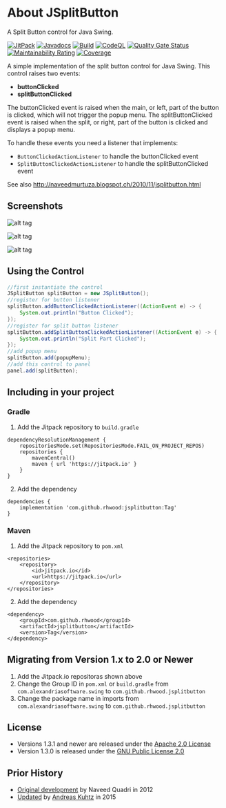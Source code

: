 # About JSplitButton

A Split Button control for Java Swing.

[![JitPack](https://jitpack.io/v/rhwood/jsplitbutton.svg)](https://jitpack.io/#rhwood/jsplitbutton)
[![Javadocs](https://img.shields.io/badge/Javadocs-green)](https://jitpack.io/com/github/rhwood/jsplitbutton/latest/javadoc/)
[![Build](https://github.com/rhwood/jinputvalidator/actions/workflows/build.yml/badge.svg)](https://github.com/rhwood/jinputvalidator/actions/workflows/build.yml)
[![CodeQL](https://github.com/rhwood/jinputvalidator/actions/workflows/codeql-analysis.yml/badge.svg)](https://github.com/rhwood/jinputvalidator/actions/workflows/codeql-analysis.yml)
[![Quality Gate Status](https://sonarcloud.io/api/project_badges/measure?project=rhwood_jinputvalidator&metric=alert_status)](https://sonarcloud.io/dashboard?id=rhwood_jinputvalidator)
[![Maintainability Rating](https://sonarcloud.io/api/project_badges/measure?project=rhwood_jinputvalidator&metric=sqale_rating)](https://sonarcloud.io/dashboard?id=rhwood_jinputvalidator)
[![Coverage](https://sonarcloud.io/api/project_badges/measure?project=rhwood_jinputvalidator&metric=coverage)](https://sonarcloud.io/dashboard?id=rhwood_jinputvalidator)

A simple implementation of the split button control for Java Swing. This control raises two events:

* __buttonClicked__
* __splitButtonClicked__

The buttonClicked event is raised when the main, or left, part of the button is clicked, which will not trigger the popup menu.
The splitButtonClicked event is raised when the split, or right, part of the button is clicked and displays a popup menu.

To handle these events you need a listener that implements:

* ```ButtonClickedActionListener``` to handle the buttonClicked event
* ```SplitButtonClickedActionListener``` to handle the splitButtonClicked event

See also http://naveedmurtuza.blogspot.ch/2010/11/jsplitbutton.html

## Screenshots

![alt tag](https://raw.github.com/rhwood/jsplitbutton/master/wiki/images/JSplitButton-GTK.png)

![alt tag](https://raw.github.com/rhwood/jsplitbutton/master/wiki/images/JSplitButton-Nimbus.png)

![alt tag](https://raw.github.com/rhwood/jsplitbutton/master/wiki/images/JSplitButton-Metal.png)

## Using the Control

```java
//first instantiate the control
JSplitButton splitButton = new JSplitButton();
//register for button listener
splitButton.addButtonClickedActionListener((ActionEvent e) -> {
    System.out.println("Button Clicked");
});
//register for split button listener
splitButton.addSplitButtonClickedActionListener((ActionEvent e) -> {
    System.out.println("Split Part Clicked");
});
//add popup menu
splitButton.add(popupMenu);
//add this control to panel
panel.add(splitButton);
```

## Including in your project

### Gradle

1. Add the Jitpack repository to `build.gradle`
```
dependencyResolutionManagement {
    repositoriesMode.set(RepositoriesMode.FAIL_ON_PROJECT_REPOS)
    repositories {
        mavenCentral()
        maven { url 'https://jitpack.io' }
    }
}
```

2. Add the dependency
```
dependencies {
    implementation 'com.github.rhwood:jsplitbutton:Tag'
}
```

### Maven

1. Add the Jitpack repository to `pom.xml`
```
<repositories>
    <repository>
        <id>jitpack.io</id>
        <url>https://jitpack.io</url>
    </repository>
</repositories>
```

2. Add the dependency
```
<dependency>
    <groupId>com.github.rhwood</groupId>
    <artifactId>jsplitbutton</artifactId>
    <version>Tag</version>
</dependency>
```

## Migrating from Version 1.x to 2.0 or Newer

1. Add the Jitpack.io repositoras shown above
2. Change the Group ID in `pom.xml` or `build.gradle` from `com.alexandriasoftware.swing` to `com.github.rhwood.jsplitbutton`
3. Change the package name in imports from `com.alexandriasoftware.swing` to `com.github.rhwood.jsplitbutton`

## License

- Versions 1.3.1 and newer are released under the [Apache 2.0 License](http://www.apache.org/licenses/LICENSE-2.0)
- Version 1.3.0 is released under the [GNU Public License 2.0](https://www.gnu.org/licenses/old-licenses/gpl-2.0.en.html)

## Prior History

* [Original development](http://code.google.com/p/jsplitbutton) by Naveed Quadri in 2012
* [Updated](https://github.com/akuhtz/jsplitbutton) by [Andreas Kuhtz](https://github.com/akuhtz) in 2015
